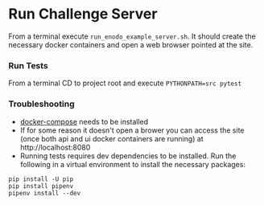 # Run Challenge Server
From a terminal execute `run_enodo_example_server.sh`.  It should create the necessary docker containers and open a web browser pointed at the site.

### Run Tests
From a terminal CD to project root and execute `PYTHONPATH=src pytest`

### Troubleshooting
- [docker-compose](https://docs.docker.com/compose/install/) needs to be installed  
- If for some reason it doesn't open a brower you can access the site (once both api and ui docker containers are running) at http://localhost:8080
- Running tests requires dev dependencies to be installed.  Run the following in a virtual environment to install the necessary packages:
```shell
pip install -U pip
pip install pipenv
pipenv install --dev
```